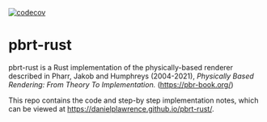 [![codecov](https://codecov.io/gh/danielplawrence/pbrt-rust/branch/main/graph/badge.svg?token=UG8JK7B6MG)](https://codecov.io/gh/danielplawrence/pbrt-rust)

# pbrt-rust

pbrt-rust is a Rust implementation of the physically-based renderer described in Pharr, Jakob and Humphreys (2004-2021), *Physically Based Rendering: From Theory To Implementation.* (https://pbr-book.org/)

This repo contains the code and step-by step implementation notes, which can be viewed at https://danielplawrence.github.io/pbrt-rust/.